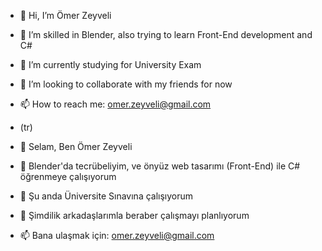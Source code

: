 - 👋 Hi, I’m Ömer Zeyveli
- 👀 I’m skilled in Blender, also trying to learn Front-End development and C#
- 🌱 I’m currently studying for University Exam
- 💞️ I’m looking to collaborate with my friends for now
- 📫 How to reach me: omer.zeyveli@gmail.com

- (tr)
- 👋 Selam, Ben Ömer Zeyveli
- 👀 Blender'da tecrübeliyim, ve önyüz web tasarımı (Front-End) ile C# öğrenmeye çalışıyorum
- 🌱 Şu anda Üniversite Sınavına çalışıyorum
- 💞️ Şimdilik arkadaşlarımla beraber çalışmayı planlıyorum
- 📫 Bana ulaşmak için: omer.zeyveli@gmail.com

<!---
OmerZeyveli/OmerZeyveli is a ✨ special ✨ repository because its `README.md` (this file) appears on your GitHub profile.
You can click the Preview link to take a look at your changes.
--->
